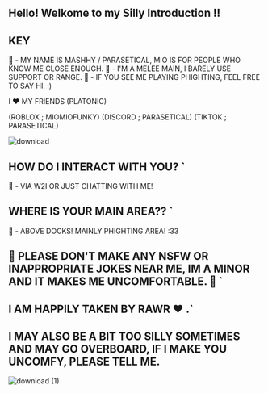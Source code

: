 ## Hello! Welkome to my Silly Introduction !! 

## KEY

🐾 - MY NAME IS MASHHY / PARASETICAL, MIO IS FOR PEOPLE WHO KNOW ME CLOSE ENOUGH.
🐾 - I'M A MELEE MAIN, I BARELY USE SUPPORT OR RANGE.
🐾 - IF YOU SEE ME PLAYING PHIGHTING, FEEL FREE TO SAY HI. :)

I ❤️ MY FRIENDS (PLATONIC)

(ROBLOX ; MIOMIOFUNKY)
(DISCORD ; PARASETICAL)
(TIKTOK ; PARASETICAL)

![download](https://github.com/Parasetical/Parasetical/assets/166775572/4dba8207-f97c-4bd2-a7b5-45c0220fe477)

## HOW DO I INTERACT WITH YOU? `
🐾 - VIA W2I OR JUST CHATTING WITH ME!

## WHERE IS YOUR MAIN AREA?? `
🐾 - ABOVE DOCKS! MAINLY PHIGHTING AREA! :33 

## 🐾 PLEASE DON'T MAKE ANY NSFW OR INAPPROPRIATE JOKES NEAR ME, IM A MINOR AND IT MAKES ME UNCOMFORTABLE. 🐾 `

## I AM HAPPILY TAKEN BY RAWR ❤️ .`

## I MAY ALSO BE A BIT TOO SILLY SOMETIMES AND MAY GO OVERBOARD, IF I MAKE YOU UNCOMFY, PLEASE TELL ME.
![download (1)](https://github.com/Parasetical/Parasetical/assets/166775572/121127e0-37f2-498c-be84-8fba8c5591ff)
